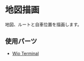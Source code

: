 # 地図描画

地図、ルートと自車位置を描画します。

## 使用パーツ

* [Wio Terminal](https://www.switch-science.com/catalog/6360/)
